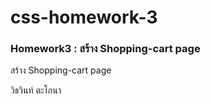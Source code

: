 # css-homework-3
### Homework3 : สร้าง Shopping-cart page
สร้าง Shopping-cart page

วิธวินท์ ตะโกนา
